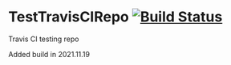 # TestTravisCIRepo [![Build Status](https://travis-ci.com/akhtyamovpavel/TestTravisCIRepo.svg?branch=master)](https://travis-ci.com/akhtyamovpavel/TestTravisCIRepo)
Travis CI testing repo

Added build in 2021.11.19
